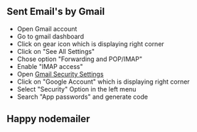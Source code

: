 ## Sent Email's by Gmail

- Open Gmail account
- Go to gmail dashboard
- Click on gear icon which is displaying right corner
- Click on "See All Settings"
- Chose option "Forwarding and POP/IMAP"
- Enable "IMAP access"
- Open [Gmail Security Settings](https://safety.google/security-privacy/)
- Click on "Google Account" which is displaying right corner
- Select "Security" Option in the left menu
- Search "App passwords" and generate code


## Happy nodemailer